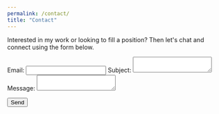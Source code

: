 ```yaml
---
permalink: /contact/
title: "Contact"
---
```


Interested in my work or looking to fill a position? Then let's chat and connect using the form below.

<form
  action="https://formspree.io/xoqkdwla"
  method="POST"
>
  <label>
    Email:
    <input type="text"name="_replyto">
  </label>
  <label>
    Subject:
    <textarea name="message-title"></textarea>
  </label>
  <label>
    Message:
    <textarea name="message"></textarea>
  </label>

  <!-- your other form fields go here -->

  <button type="submit">Send</button>
  <input type="hidden" name="_subject" value="blog contact" />
  <input type="text" name="_gotcha" style="display:none" />
</form>
